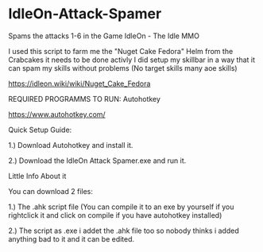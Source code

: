 # IdleOn-Attack-Spamer

Spams the attacks 1-6 in the Game IdleOn - The Idle MMO

I used this script to farm me the "Nuget Cake Fedora" Helm from the Crabcakes it needs to be done activly
I did setup my skillbar in a way that it can spam my skills without problems (No target skills many aoe skills)

https://idleon.wiki/wiki/Nuget_Cake_Fedora






REQUIRED PROGRAMMS TO RUN: Autohotkey

https://www.autohotkey.com/


Quick Setup Guide: 

1.) Download Autohotkey and install it.

2.) Download the IdleOn Attack Spamer.exe and run it.











Little Info About it

You can download 2 files:




1.) The .ahk script file (You can compile it to an exe by yourself if you rightclick it and click on compile if you have autohotkey installed)

2.) The script as .exe i addet the .ahk file too so nobody thinks i added anything bad to it and it can be edited.






